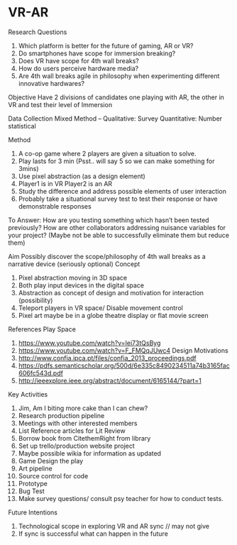 # VR-AR

Research Questions
1)	Which platform is better for the future of gaming, AR or VR?
2)	Do smartphones have scope for immersion breaking?
3)	Does VR have scope for 4th wall breaks?
4)	How do users perceive hardware media?
5)	Are 4th wall breaks agile in philosophy when experimenting different innovative hardwares?

Objective
Have 2 divisions of candidates one playing with AR, the other in VR and test their level of Immersion

Data Collection
Mixed Method – Qualitative: Survey
Quantitative: Number statistical

Method
1)	A co-op game where 2 players are given a situation to solve.
2)	Play lasts for 3 min (Psst.. will say 5 so we can make something for 3mins)
3)	Use pixel abstraction (as a design element)
4)	Player1 is in VR Player2 is an AR
5)	Study the difference and address possible elements of user interaction
6)	Probably take a situational survey test to test their response or have demonstrable responses

To Answer:
How are you testing something which hasn’t been tested previously?
How are other collaborators addressing nuisance variables for your project? (Maybe not be able to successfully eliminate them but reduce them)

Aim
Possibly discover the scope/philosophy of 4th wall breaks as a narrative device (seriously optional)
Concept
1)	Pixel abstraction moving in 3D space
2)	Both play input devices in the digital space
3)	Abstraction as concept of design and motivation for interaction (possibility)
4)	Teleport players in VR space/ Disable movement control
5)	Pixel art maybe be in a globe theatre display or flat movie screen

References
Play Space
1)	https://www.youtube.com/watch?v=Iei73tQsByg
2)	https://www.youtube.com/watch?v=F_FMQqJUwc4
Design Motivations
1)	http://www.confia.ipca.pt/files/confia_2013_proceedings.pdf
2)	https://pdfs.semanticscholar.org/500d/6e335c8490234511a74b3165fac606fc543d.pdf
3)	http://ieeexplore.ieee.org/abstract/document/6165144/?part=1

Key Activities
1)	Jim, Am I biting more cake than I can chew?
2)	Research production pipeline
3)	Meetings with other interested members
4)	List Reference articles for Lit Review
5)	Borrow book from CitethemRight from library
6)	Set up trello/production website project
7)	Maybe possible wikia for information as updated
8)	Game Design the play
9)	Art pipeline
10)	Source control for code
11)	Prototype
12)	Bug Test
13)	Make survey questions/ consult psy teacher for how to conduct tests.

Future Intentions
1)	Technological scope in exploring VR and AR sync // may not give
2)	If sync is successful what can happen in the future
